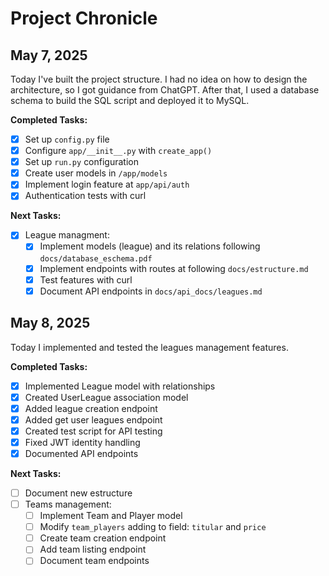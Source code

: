 # Project Chronicle

## May 7, 2025

Today I've built the project structure. I had no idea on how to design the architecture, so I got guidance from ChatGPT. After that, I used a database schema to build the SQL script and deployed it to MySQL.

**Completed Tasks:**

- [x] Set up `config.py` file
- [x] Configure `app/__init__.py` with `create_app()`
- [x] Set up `run.py` configuration
- [x] Create user models in `/app/models`
- [x] Implement login feature at `app/api/auth`
- [x] Authentication tests with curl

**Next Tasks:**
- [x] League managment:
    - [x] Implement models (league) and its relations following `docs/database_eschema.pdf`
    - [x] Implement endpoints with routes at following `docs/estructure.md`
    - [x] Test features with curl
    - [x] Document API endpoints in `docs/api_docs/leagues.md`

## May 8, 2025

Today I implemented and tested the leagues management features.

**Completed Tasks:**
- [x] Implemented League model with relationships
- [x] Created UserLeague association model
- [x] Added league creation endpoint
- [x] Added get user leagues endpoint
- [x] Created test script for API testing
- [x] Fixed JWT identity handling
- [x] Documented API endpoints

**Next Tasks:**
- [ ] Document new estructure
- [ ] Teams management:
    - [ ] Implement Team and Player model
    - [ ] Modify `team_players` adding to field: `titular` and `price`  
    - [ ] Create team creation endpoint
    - [ ] Add team listing endpoint
    - [ ] Document team endpoints